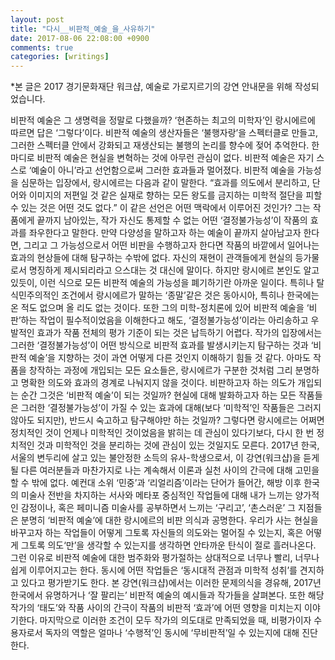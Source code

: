 ```yaml
---
layout: post
title: "다시__비판적_예술_을_사유하기"
date: 2017-08-06 22:08:00 +0900
comments: true 
categories: [writings] 
---
```


*본 글은 2017 경기문화재단 워크샵, 예술로 가로지르기의 강연 안내문을 위해 작성되었습니다.

비판적 예술은 그 생명력을 정말로 다했을까? ‘현존하는 최고의 미학자’인 랑시에르에 따르면 답은 ‘그렇다’이다. 비판적 예술의 생산자들은 ‘불행자랑’을 스펙터클로 만들고, 그러한 스펙터클 안에서 강화되고 재생산되는 불행의 논리를 향수에 젖어 추억한다. 한 마디로 비판적 예술은 현실을 변혁하는 것에 아무런 관심이 없다. 비판적 예술은 자기 스스로 ‘예술이 아니’라고 선언함으로써 그러한 효과들과 멀어졌다. 비판적 예술을 가능성을 심문하는 입장에서, 랑시에르는 다음과 같이 말한다. “효과를 의도에서 분리하고, 단어와 이미지의 저편일 것 같은 실재로 향하는 모든 왕도를 금지하는 미학적 절단을 피할 수 있는 것은 어떤 것도 없다.” 이 같은 선언은 어떤 맥락에서 이루어진 것인가? 그는 작품에게 끝까지 남아있는, 작가 자신도 통제할 수 없는 어떤 ‘결정불가능성’이 작품의 효과를 좌우한다고 말한다. 만약 다양성을 말하고자 하는 예술이 끝까지 살아남고자 한다면, 그리고 그 가능성으로서 어떤 비판을 수행하고자 한다면 작품의 바깥에서 일어나는 효과의 현상들에 대해 탐구하는 수밖에 없다. 자신의 재현이 관객들에게 현실의 등가물로서 명징하게 제시되리라고 으스대는 것 대신에 말이다. 
하지만 랑시에르 본인도 알고 있듯이, 이런 식으로 모든 비판적 예술의 가능성을 폐기하기란 아까운 일이다. 특히나 탈식민주의적인 조건에서 랑시에르가 말하는 ‘종말’같은 것은 동아시아, 특히나 한국에는 온 적도 없으며 올 리도 없는 것이다. 또한 그의 미학-정치론에 있어 비판적 예술을 ‘비판’하는 작업이 필수적이었음을 이해한다고 해도, ‘결정불가능성’이라는 아리송하고 우발적인 효과가 작품 전체의 평가 기준이 되는 것은 납득하기 어렵다. 작가의 입장에서는 그러한 ‘결정불가능성’이 어떤 방식으로 비판적 효과를 발생시키는지 탐구하는 것과 ‘비판적 예술’을 지향하는 것이 과연 어떻게 다른 것인지 이해하기 힘들 것 같다. 아마도 작품을 창작하는 과정에 개입되는 모든 요소들은, 랑시에르가 구분한 것처럼 그리 분명하고 명확한 의도와 효과의 경계로 나눠지지 않을 것이다. 비판하고자 하는 의도가 개입되는 순간 그것은 ‘비판적 예술’이 되는 것일까? 현실에 대해 발화하고자 하는 모든 작품들은 그러한 ‘결정불가능성’이 가질 수 있는 효과에 대해(보다 ‘미학적’인 작품들은 그러지 않아도 되지만), 반드시 숙고하고 탐구해야만 하는 것일까? 그렇다면 랑시에르는 어쩌면 정치적인 것이 언제나 미학적인 것이었음을 밝히는 데 관심이 있다기보다, 다시  한 번 정치적인 것과 미학적인 것을 분리하는 것에 관심이 있는 것일지도 모른다. 
2017년 한국, 서울의 변두리에 살고 있는 불안정한 소득의 유사-학생으로서, 이 강연(워크샵)을 듣게 될 다른 여러분들과 마찬가지로 나는 계속해서 이론과 실천 사이의 간극에 대해 고민을 할 수 밖에 없다. 예컨대 소위 ‘민중’과 ‘리얼리즘’이라는 단어가 들어간, 해방 이후 한국의 미술사 전반을 차지하는 서사와 메타포 중심적인 작업들에 대해 내가 느끼는 양가적인 감정이나, 혹은 페미니즘 미술사를 공부하면서 느끼는 ‘구리고’, ‘촌스러운’ 그 지점들은 분명히 ‘비판적 예술’에 대한 랑시에르의 비판 의식과 공명한다. 우리가 사는 현실을 바꾸고자 하는 작업들이 어떻게 그토록 자신들의 의도와는 멀어질 수 있는지, 혹은 어떻게 그토록 의도‘만’을 생각할 수 있는지를 생각하면 안타까운 탄식이 절로 흘러나온다. 그런 이유로 비판적 예술에 대한 범주화와 평가절하는 상대적으로 너무나 빨리, 너무나 쉽게 이루어지고는 한다. 동시에 어떤 작업들은 ‘동시대적 관점과 미학적 성취’를 견지하고 있다고 평가받기도 한다. 본 강연(워크샵)에서는 이러한 문제의식을 경유해, 2017년 한국에서 유명하거나 ‘잘 팔리는’ 비판적 예술의 예시들과 작가들을 살펴본다. 또한 해당 작가의 ‘태도’와 작품 사이의 간극이 작품의 비판적 ‘효과’에 어떤 영향을 미치는지 이야기한다. 마지막으로 이러한 조건이 모두 작가의 의도대로 만족되었을 때, 비평가이자 수용자로서 독자의 역할은 얼마나 ‘수행적’인 동시에 ‘무비판적’일 수 있는지에 대해 진단한다. 


